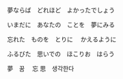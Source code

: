 

夢ならば　どれほど　よかったでしょう

いまだに　あなたの　ことを　夢にみる

忘れた　ものを　とりに 　かえるように

ふるびた　思いでの　ほこりお　はらう















夢　꿈　
忘
思　생각한다